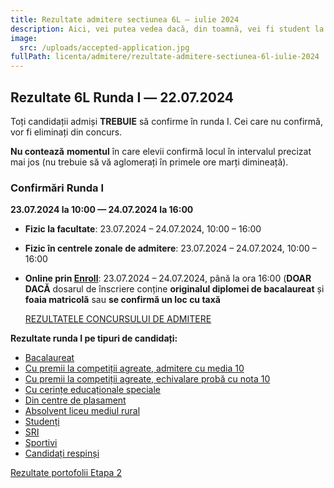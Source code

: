 ```yaml
---
title: Rezultate admitere sectiunea 6L ― iulie 2024
description: Aici, vei putea vedea dacă, din toamnă, vei fi student la AC!
image:
  src: /uploads/accepted-application.jpg
fullPath: licenta/admitere/rezultate-admitere-sectiunea-6l-iulie-2024
---
```

## Rezultate 6L Runda I ― 22.07.2024

<Block color="green">

Toți candidații admiși **TREBUIE** să confirme în runda I. Cei care nu confirmă, vor fi eliminați din concurs. 

**Nu contează** **momentul** în care elevii confirmă locul în intervalul precizat mai jos (nu trebuie să vă aglomerați în primele ore marți dimineață). 

### Confirmări Runda I

**23.07.2024 la 10:00 — 24.07.2024 la 16:00**

* **Fizic la facultate**: 23.07.2024 – 24.07.2024, 10:00 – 16:00
* **Fizic în centrele zonale de admitere**: 23.07.2024 – 24.07.2024, 10:00 – 16:00
* **Online prin [Enroll](https://enroll.upt.ro/)**: 23.07.2024 – 24.07.2024, până la ora 16:00 (**DOAR DACĂ** dosarul de înscriere conține **originalul diplomei de bacalaureat** și **foaia matricolă** sau **se confirmă un loc cu taxă**[](https://admitere.ac.upt.ro/uploads/6l-r0-general.pdf)

  [REZULTATELE CONCURSULUI DE ADMITERE](https://admitere.ac.upt.ro/uploads/6l-r0-general.pdf)

**Rezultate runda I pe tipuri de candidați:**

* [Bacalaureat](https://admitere.ac.upt.ro/uploads/6l-r0-optiuni.pdf)
* [Cu premii la competiții agreate, admitere cu media 10](https://admitere.ac.upt.ro/uploads/6l-r0-optiuni-o.pdf)
* [Cu premii la competiții agreate, echivalare probă cu nota 10](https://admitere.ac.upt.ro/uploads/6l-r0-optiuni-o2.pdf)
* [Cu cerințe educaționale speciale](https://admitere.ac.upt.ro/uploads/6l-r0-optiuni-ces.pdf)
* [Din centre de plasament](https://admitere.ac.upt.ro/uploads/6l-r0-optiuni-p.pdf)
* [Absolvent liceu mediul rural](https://admitere.ac.upt.ro/uploads/6l-r0-optiuni-u.pdf)
* [Studenți](https://admitere.ac.upt.ro/uploads/6l-r0-optiuni-s.pdf)
* [SRI](https://admitere.ac.upt.ro/uploads/6l-r0-optiuni-sri.pdf)
* [Sportivi](https://admitere.ac.upt.ro/uploads/6l-r0-optiuni-t.pdf)
* [Candidați respinși](https://admitere.ac.upt.ro/uploads/6l-r0-optiuni-asteptare.pdf)

</Block>

[Rezultate portofolii Etapa 2](https://admitere.ac.upt.ro/uploads/rezultateportofoliu_etapa2.pdf)